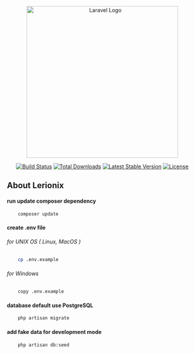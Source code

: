 <p align="center"><a href="https://laravel.com" target="_blank"><img src="https://raw.githubusercontent.com/laravel/art/master/logo-lockup/5%20SVG/2%20CMYK/1%20Full%20Color/laravel-logolockup-cmyk-red.svg" width="400" alt="Laravel Logo"></a></p>

<p align="center">
<a href="https://github.com/laravel/framework/actions"><img src="https://github.com/laravel/framework/workflows/tests/badge.svg" alt="Build Status"></a>
<a href="https://packagist.org/packages/laravel/framework"><img src="https://img.shields.io/packagist/dt/laravel/framework" alt="Total Downloads"></a>
<a href="https://packagist.org/packages/laravel/framework"><img src="https://img.shields.io/packagist/v/laravel/framework" alt="Latest Stable Version"></a>
<a href="https://packagist.org/packages/laravel/framework"><img src="https://img.shields.io/packagist/l/laravel/framework" alt="License"></a>
</p>

## About Lerionix

<h4> run update composer dependency</h4>

```bash
    composer update
```


<h4> create .env file</h4>
<h6> for UNIX OS ( Linux, MacOS )</h6>

```bash
    cp .env.example
```

<h6> for Windows</h6>

```bash
    copy .env.example
```


<h4> database default use PostgreSQL</h4>

```bash
    php artisan migrate
```

<h4> add fake data for development mode</h4>

```bash
    php artisan db:seed
```

